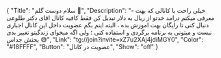 {
"Title": "سلام دوست گلم 🌹",
"Description": "- خیلی راحت با کانالی که بهت معرفی میکنم درامد خدتو از ریال به دلار تبدیل کن فقط کافیه کانال اقای دکتر طلوعی دنبال کنی تا رایگان بهت اموزش بده ، البته اینم بگم عضویت داخل این کانال اجباری نیست و میتونی به برنامه برگردی و استفاده کنی ؛ ولی اگه میخوای زندگیتو تغییر بدی بحثش جداس 😅",
"Link": "tg://join?invite=xZ7u2XAj4jdiMGY0",
"Color": "#18FFFF",
"Button": "عضویت در کانال",
"Show": "off"
}
